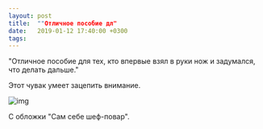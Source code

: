 ```yaml
---
layout: post
title:  ""Отличное пособие дл"
date:   2019-01-12 17:40:00 +0300
tags:   
---
```


"Отличное пособие для тех, кто впервые взял в руки нож и задумался, что делать дальше."

Этот чувак умеет зацепить внимание.

![img](https://pp.userapi.com/c846523/v846523633/1706c5/Ua_CoC3uLOs.jpg)

<!--excerpt-->

С обложки "Сам себе шеф-повар".
